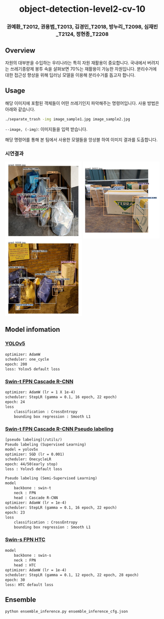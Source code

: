 <h1 align="center">
<p>object-detection-level2-cv-10
</h1>

<h3 align="center">
<p>권예환_T2012, 권용범_T2013, 김경민_T2018, 방누리_T2098, 심재빈_T2124, 정현종_T2208
</h3>

## Overview
자원의 대부분을 수입하는 우리나라는 특히 자원 재활용이 중요합니다. 국내에서 버려지는 쓰레기종량제 봉투 속을 살펴보면 70%는 재활용이 가능한 자원입니다. 분리수거에 대한 접근성 향상을 위해 딥러닝 모델을 이용해 분리수거를 돕고자 합니다.

## Usage
해당 이미지에 포함된 객체들이 어떤 쓰레기인지 파악해주는 명령어입니다. 사용 방법은 아래와 같습니다.
```bash
./separate_trash -img image_sample1.jpg image_sample2.jpg
```
`--image, (-img)`: 이미지들을 입력 받습니다.

해당 명령어를 통해 본 팀에서 사용한 모델들을 앙상블 하여 이미지 결과를 도출합니다.

### 시연결과
<p float="left">
  <img src="/images/0000.jpg" width="250" />
  <img src="/images/0002.jpg" width="250" />
  <img src="/images/0008.jpg" width="250" />
</p>


## Model infomation

### [YOLOv5](/yolov5/)
```
optimizer: AdamW
scheduler: one_cycle
epoch: 200
loss: Yolov5 default loss
```

### [Swin-t FPN Cascade R-CNN](/mmdet_config/)
```
optimizer: AdamW (lr = 1 X 1e-4)
scheduler: StepLR (gamma = 0.1, 16 epoch, 22 epoch)
epoch: 24
loss
    classification : CrossEntropy
    bounding box regression : Smooth L1
```
### [Swin-t FPN Cascade R-CNN Pseudo labeling](/mmdet_config/)
```
[pseudo labeling](/utils/)
Pseudo labeling (Supervised Learning)
model = yolov5x
optimizer: SGD (lr = 0.001)
scheduler: OnecycleLR
epoch: 44/50(early stop)
loss : Yolov5 default loss
```

```
Pseudo labeling (Semi-Supervised Learning)
model
    backbone : swin-t
    neck : FPN
    head : Cascade R-CNN
optimizer: AdamW (lr = 1e-4)
scheduler: StepLR (gamma = 0.1, 16 epoch, 22 epoch)
epoch: 23
loss
    classification : CrossEntropy
    bounding box regression : Smooth L1
```
### [Swin-s FPN HTC](/mmdet_config/)
```
model
    backbone : swin-s
    neck : FPN
    head : HTC
optimizer: AdamW (lr = 1e-4)
scheduler: StepLR (gamma = 0.1, 12 epoch, 22 epoch, 28 epoch)
epoch: 30
loss: HTC default loss
```

## Ensemble
```
python ensemble_inference.py ensemble_inference_cfg.json
```
